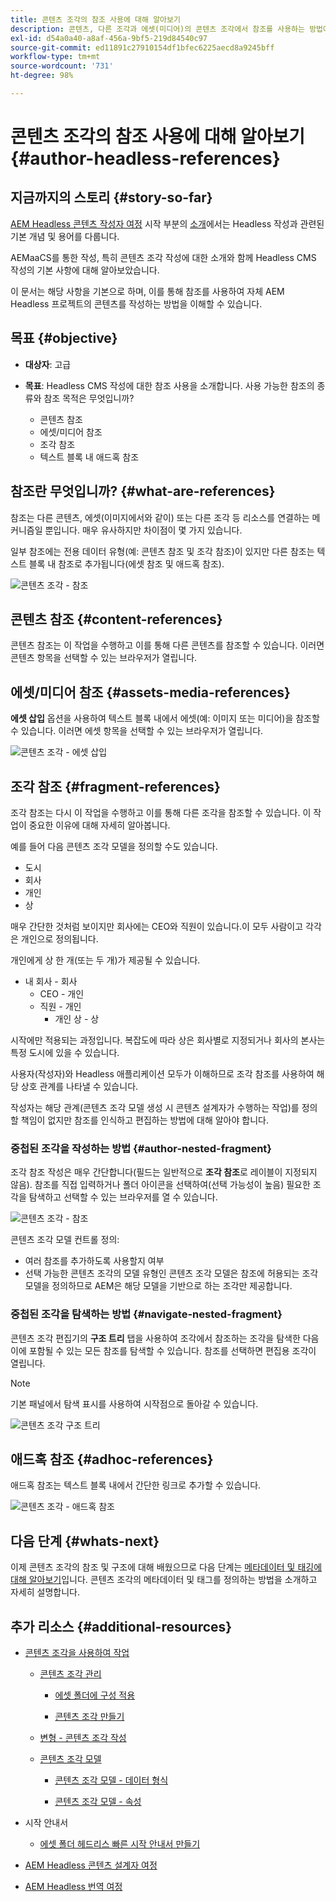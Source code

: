 ```yaml
---
title: 콘텐츠 조각의 참조 사용에 대해 알아보기
description: 콘텐츠, 다른 조각과 에셋(미디어)의 콘텐츠 조각에서 참조를 사용하는 방법에 대해 알아봅니다. Headless CMS 작성에서 중첩된 조각의 필요성과 메커니즘을 소개합니다.
exl-id: d54a0a40-a8af-456a-9bf5-219d84540c97
source-git-commit: ed11891c27910154df1bfec6225aecd8a9245bff
workflow-type: tm+mt
source-wordcount: '731'
ht-degree: 98%

---
```


# 콘텐츠 조각의 참조 사용에 대해 알아보기 {#author-headless-references}

## 지금까지의 스토리 {#story-so-far}

[AEM Headless 콘텐츠 작성자 여정](overview.md) 시작 부분의 [소개](introduction.md)에서는 Headless 작성과 관련된 기본 개념 및 용어를 다룹니다.

AEMaaCS를 통한 작성, 특히 콘텐츠 조각 작성에 대한 소개와 함께 Headless CMS 작성의 기본 사항에 대해 알아보았습니다.

이 문서는 해당 사항을 기본으로 하며, 이를 통해 참조를 사용하여 자체 AEM Headless 프로젝트의 콘텐츠를 작성하는 방법을 이해할 수 있습니다.

## 목표 {#objective}

* **대상자**: 고급
* **목표**: Headless CMS 작성에 대한 참조 사용을 소개합니다. 사용 가능한 참조의 종류와 참조 목적은 무엇입니까?

   * 콘텐츠 참조
   * 에셋/미디어 참조
   * 조각 참조
   * 텍스트 블록 내 애드혹 참조

## 참조란 무엇입니까? {#what-are-references}

참조는 다른 콘텐츠, 에셋(이미지에서와 같이) 또는 다른 조각 등 리소스를 연결하는 메커니즘일 뿐입니다. 매우 유사하지만 차이점이 몇 가지 있습니다.

일부 참조에는 전용 데이터 유형(예: 콘텐츠 참조 및 조각 참조)이 있지만 다른 참조는 텍스트 블록 내 참조로 추가됩니다(에셋 참조 및 애드혹 참조).

![콘텐츠 조각 - 참조](/help/journey-headless/author/assets/headless-journey-author-references-01.png)

## 콘텐츠 참조 {#content-references}

콘텐츠 참조는 이 작업을 수행하고 이를 통해 다른 콘텐츠를 참조할 수 있습니다. 이러면 콘텐츠 항목을 선택할 수 있는 브라우저가 열립니다.

## 에셋/미디어 참조 {#assets-media-references}

**에셋 삽입** 옵션을 사용하여 텍스트 블록 내에서 에셋(예: 이미지 또는 미디어)을 참조할 수 있습니다. 이러면 에셋 항목을 선택할 수 있는 브라우저가 열립니다.

![콘텐츠 조각 - 에셋 삽입](/help/journey-headless/author/assets/headless-journey-author-references-02.png)

## 조각 참조 {#fragment-references}

조각 참조는 다시 이 작업을 수행하고 이를 통해 다른 조각을 참조할 수 있습니다. 이 작업이 중요한 이유에 대해 자세히 알아봅니다.

예를 들어 다음 콘텐츠 조각 모델을 정의할 수도 있습니다.

* 도시
* 회사
* 개인
* 상

매우 간단한 것처럼 보이지만 회사에는 CEO와 직원이 있습니다.이 모두 사람이고 각각은 개인으로 정의됩니다.

개인에게 상 한 개(또는 두 개)가 제공될 수 있습니다.

* 내 회사 - 회사
   * CEO - 개인
   * 직원 - 개인
      * 개인 상 - 상

시작에만 적용되는 과정입니다. 복잡도에 따라 상은 회사별로 지정되거나 회사의 본사는 특정 도시에 있을 수 있습니다.

사용자(작성자)와 Headless 애플리케이션 모두가 이해하므로 조각 참조를 사용하여 해당 상호 관계를 나타낼 수 있습니다.

작성자는 해당 관계(콘텐츠 조각 모델 생성 시 콘텐츠 설계자가 수행하는 작업)를 정의할 책임이 없지만 참조를 인식하고 편집하는 방법에 대해 알아야 합니다.

### 중첩된 조각을 작성하는 방법 {#author-nested-fragment}

조각 참조 작성은 매우 간단합니다(필드는 일반적으로 **조각 참조**&#x200B;로 레이블이 지정되지 않음). 참조를 직접 입력하거나 폴더 아이콘을 선택하여(선택 가능성이 높음) 필요한 조각을 탐색하고 선택할 수 있는 브라우저를 열 수 있습니다.

![콘텐츠 조각 - 참조](/help/journey-headless/author/assets/headless-journey-author-references-03.png)

콘텐츠 조각 모델 컨트롤 정의:

* 여러 참조를 추가하도록 사용할지 여부
* 선택 가능한 콘텐츠 조각의 모델 유형인 콘텐츠 조각 모델은 참조에 허용되는 조각 모델을 정의하므로 AEM은 해당 모델을 기반으로 하는 조각만 제공합니다.

### 중첩된 조각을 탐색하는 방법 {#navigate-nested-fragment}

콘텐츠 조각 편집기의 **구조 트리** 탭을 사용하여 조각에서 참조하는 조각을 탐색한 다음 이에 포함될 수 있는 모든 참조를 탐색할 수 있습니다. 참조를 선택하면 편집용 조각이 열립니다.

>[!NOTE]
>
>기본 패널에서 탐색 표시를 사용하여 시작점으로 돌아갈 수 있습니다.

![콘텐츠 조각 구조 트리](/help/assets/content-fragments/assets/cfm-structuretree-02.png)

## 애드혹 참조 {#adhoc-references}

애드혹 참조는 텍스트 블록 내에서 간단한 링크로 추가할 수 있습니다.

![콘텐츠 조각 - 애드혹 참조](/help/journey-headless/author/assets/headless-journey-author-references-04.png)

## 다음 단계 {#whats-next}

이제 콘텐츠 조각의 참조 및 구조에 대해 배웠으므로 다음 단계는 [메타데이터 및 태깅에 대해 알아보기](metadata-tagging.md)입니다. 콘텐츠 조각의 메타데이터 및 태그를 정의하는 방법을 소개하고 자세히 설명합니다.

## 추가 리소스 {#additional-resources}

* [콘텐츠 조각을 사용하여 작업](/help/assets/content-fragments/content-fragments.md)

   * [콘텐츠 조각 관리](/help/assets/content-fragments/content-fragments-managing.md)

      * [에셋 폴더에 구성 적용](/help/assets/content-fragments/content-fragments-configuration-browser.md#apply-the-configuration-to-your-assets-folder)

      * [콘텐츠 조각 만들기](/help/assets/content-fragments/content-fragments-managing.md#creating-a-content-fragment)
   * [변형 - 콘텐츠 조각 작성](/help/assets/content-fragments/content-fragments-variations.md)

   * [콘텐츠 조각 모델](/help/assets/content-fragments/content-fragments-models.md)

      * [콘텐츠 조각 모델 - 데이터 형식](/help/assets/content-fragments/content-fragments-models.md#data-types)

      * [콘텐츠 조각 모델 - 속성](/help/assets/content-fragments/content-fragments-models.md#properties)


* 시작 안내서
   * [에셋 폴더 헤드리스 빠른 시작 안내서 만들기](/help/sites-developing/headless/getting-started/create-assets-folder.md)

* [AEM Headless 콘텐츠 설계자 여정](/help/journey-headless/architect/overview.md)

* [AEM Headless 번역 여정](/help/journey-headless/translation/overview.md)
